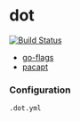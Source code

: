 # dot

[![Build Status](https://travis-ci.org/LEI/dot.svg?branch=master)](https://travis-ci.org/LEI/dot)

- [go-flags](https://github.com/jessevdk/go-flags)
- [pacapt](https://github.com/icy/pacapt)


### Configuration

`.dot.yml`

